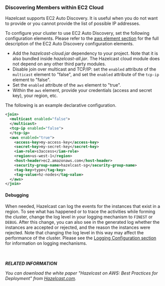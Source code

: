 
### Discovering Members within EC2 Cloud

Hazelcast supports EC2 Auto Discovery. It is useful when you do not want to provide or you cannot provide the list of possible IP addresses. 

To configure your cluster to use EC2 Auto Discovery, set the following configuration elements. Please refer to the [aws element section](#aws-element) for the full description of the EC2 Auto Discovery configuration elements.

- Add the *hazelcast-cloud.jar* dependency to your project. Note that it is also bundled inside *hazelcast-all.jar*. The Hazelcast cloud module does not depend on any other third party modules.
- Disable join over multicast and TCP/IP: set the `enabled` attribute of the `multicast` element to "false", and set the `enabled` attribute of the `tcp-ip` element to "false".
- Set the `enabled` attribute of the `aws` element to "true".
- Within the `aws` element, provide your credentials (access and secret key), your region, etc.

The following is an example declarative configuration.

```xml
<join>
  <multicast enabled="false">
  </multicast>
  <tcp-ip enabled="false">
  </tcp-ip>
  <aws enabled="true">
    <access-key>my-access-key</access-key>
    <secret-key>my-secret-key</secret-key>
    <iam-role>s3access</iam-role>
    <region>us-west-1</region>
    <host-header>ec2.amazonaws.com</host-header>
    <security-group-name>hazelcast-sg</security-group-name>
    <tag-key>type</tag-key>
    <tag-value>hz-nodes</tag-value>
  </aws>
</join>
```  

#### Debugging

When needed, Hazelcast can log the events for the instances that exist in a region. To see what has happened or to trace the activities while forming the cluster, change the log level in your logging mechanism to `FINEST` or `DEBUG`. After this change, you can also see in the generated log whether the instances are accepted or rejected, and the reason the instances were rejected. Note that changing the log level in this way may affect the performance of the cluster. Please see the [Logging Configuration section](#logging-configuration) for information on logging mechanisms.

<br> </br>
***RELATED INFORMATION***

*You can download the white paper *"Hazelcast on AWS: Best Practices for Deployment"* from [Hazelcast.com](http://hazelcast.com/resources/hazelcast-on-aws-best-practices-for-deployment/).*
<br> </br>







